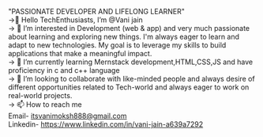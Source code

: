 "PASSIONATE DEVELOPER AND LIFELONG LEARNER"
<br>
->👋 Hello TechEnthusiasts, I’m @Vani jain
<br>
-> 👀 I’m interested in Development (web & app)
     and very much passionate about learning and exploring new things.
     I'm always eager to learn and adapt to new technologies.
     My goal is to leverage my skills to build applications that make a meaningful impact.
<br>
-> 🌱 I’m currently learning Mernstack development,HTML,CSS,JS
     and have proficiency in c and c++ language 
<br>
-> 💞️ I’m looking to collaborate with like-minded people and
     always desire of different opportunities related to Tech-world
     and always eager to work on real-world projects.
<br>
-> 📫 How to reach me
<br>
  Email-
  itsvanimoksh888@gmail.com
  <br>
  Linkedin-
  https://www.linkedin.com/in/vani-jain-a639a7292
  

<!---
vani692/vani692 is a ✨ special ✨ repository because its `README.md` (this file) appears on your GitHub profile.
You can click the Preview link to take a look at your changes.
--->
